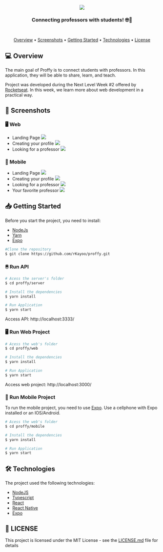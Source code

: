 <p align="center">
  <img src="https://github.com/RafaelGoulartB/Proffy/blob/master/.github/logo.png?raw=true"/>
</p>

<h3 align="center">
  Connecting professors with students! 🤓📝
</h3>

<br>

<p align="center">
  <a href="#Overview">Overview</a> •
  <a href="#Screenshots">Screenshots</a> •
  <a href="#Getting-Started">Getting Started</a> •
  <a href="#Technologies">Technologies</a> •
  <a href="#License">License</a> 
</p>

## 💻 Overview
The main goal of Proffy is to connect students with professors. In this application, they will be able to share, learn, and teach.

Project was developed during the Next Level Week #2 offered by [Rocketseat](https://rocketseat.com.br/). In this week, we learn more about web development in a practical way.

## 📸 Screenshots

### 🖥 Web
- Landing Page
    <img src="./screenshots/landing-page.png"/>
- Creating your profile
    <img src="./screenshots/creating-form.png">
- Looking for a professor
    <img src="./screenshots/searching-page.png"/>

### 📱 Mobile
- Landing Page
    <img src="./screenshots/landing-mobile.png"/>
- Creating your profile
    <img src="./screenshots/creating-mobile.png">
- Looking for a professor
    <img src="./screenshots/searching-mobile.png"/>
- Your favorite professor
    <img src="./screenshots/favorites-mobile.png"/>

## 📥 Getting Started
<p>
Before you start the project, you need to install:

- [NodeJs](https://nodejs.org/)
- [Yarn](https://yarnpkg.com/)
- [Expo](https://expo.io/)
</p>

```bash 
#Clone the repository
$ git clone https://github.com/rKayoo/proffy.git
```

### 🖲 Run API
```bash
# Acess the server's folder
$ cd proffy/server

# Install the dependencies
$ yarn install

# Run Application
$ yarn start
```
Access API: http://localhost:3333/

### 🖥 Run Web Project
```bash
# Acess the web's folder
$ cd proffy/web

# Install the dependencies
$ yarn install

# Run Application
$ yarn start
```

Access web project: http://localhost:3000/

### 📱 Run Mobile Project
To run the mobile project, you need to use [Expo](https://expo.io/). Use a cellphone with Expo installed or an IOS/Android.
```bash
# Acess the web's folder
$ cd proffy/mobile

# Install the dependencies
$ yarn install

# Run Application
$ yarn start
```

## 🛠 Technologies
The project used the following technologies: 
- [NodeJS](https://nodejs.org/)
- [Typescript](https://www.typescriptlang.org/)
- [React](https://reactjs.org/)
- [React Native](https://reactnative.dev/)
- [Expo](https://expo.io/)

## 📝 LICENSE
This project is licensed under the MIT License - see the [LICENSE.md]() file for details
